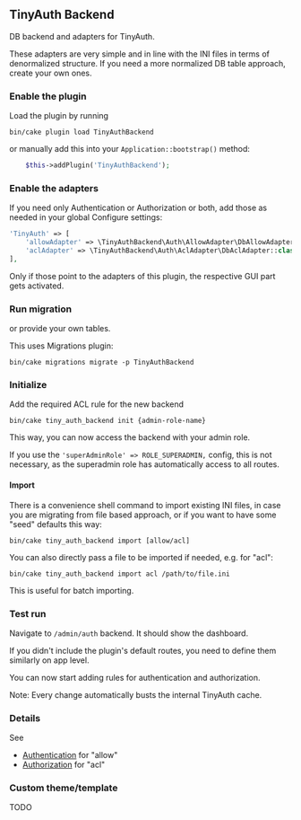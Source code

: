 ## TinyAuth Backend

DB backend and adapters for TinyAuth.

These adapters are very simple and in line with the INI files in terms of denormalized structure.
If you need a more normalized DB table approach, create your own ones.

### Enable the plugin

Load the plugin by running
```
bin/cake plugin load TinyAuthBackend
```

or manually add this into your `Application::bootstrap()` method:
```php
    $this->addPlugin('TinyAuthBackend');
```


### Enable the adapters
If you need only Authentication or Authorization or both, add those as needed in your global Configure settings:
```php
'TinyAuth' => [
    'allowAdapter' => \TinyAuthBackend\Auth\AllowAdapter\DbAllowAdapter::class,
    'aclAdapter' => \TinyAuthBackend\Auth\AclAdapter\DbAclAdapter::class,
],
```
Only if those point to the adapters of this plugin, the respective GUI part gets activated.


### Run migration
or provide your own tables.

This uses Migrations plugin:
```
bin/cake migrations migrate -p TinyAuthBackend
```

### Initialize
Add the required ACL rule for the new backend
```
bin/cake tiny_auth_backend init {admin-role-name}
```
This way, you can now access the backend with your admin role.

If you use the `'superAdminRole' => ROLE_SUPERADMIN,` config, this is not necessary, as the
superadmin role has automatically access to all routes.

#### Import
There is a convenience shell command to import existing INI files,
in case you are migrating from file based approach, or if you want
to have some "seed" defaults this way:
```
bin/cake tiny_auth_backend import [allow/acl]
```

You can also directly pass a file to be imported if needed, e.g. for "acl":
```
bin/cake tiny_auth_backend import acl /path/to/file.ini
```

This is useful for batch importing.


### Test run
Navigate to `/admin/auth` backend. It should show the dashboard.

If you didn't include the plugin's default routes, you need to define them similarly on app level.

You can now start adding rules for authentication and authorization.

Note: Every change automatically busts the internal TinyAuth cache.

### Details
See
- [Authentication](Authentication.md) for "allow"
- [Authorization](Authorization.md) for "acl"

### Custom theme/template
TODO
